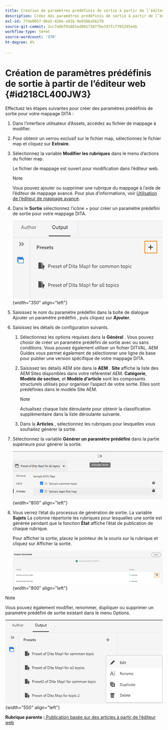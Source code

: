 ```yaml
---
title: Création de paramètres prédéfinis de sortie à partir de l’éditeur web
description: Créez des paramètres prédéfinis de sortie à partir de l’éditeur web. Découvrez comment modifier, renommer, dupliquer et supprimer un paramètre prédéfini de sortie dans AEM Guides.
exl-id: 7fde0057-06a5-428e-a91b-9e9386a56270
source-git-commit: 3cc7a9bf91881ed09173077be7d7fc7705295e4b
workflow-type: tm+mt
source-wordcount: '370'
ht-degree: 0%

---
```


# Création de paramètres prédéfinis de sortie à partir de l’éditeur web {#id218CL400JW3}

Effectuez les étapes suivantes pour créer des paramètres prédéfinis de sortie pour votre mappage DITA :

1. Dans l’interface utilisateur d’Assets, accédez au fichier de mappage à modifier.

1. Pour obtenir un verrou exclusif sur le fichier map, sélectionnez le fichier map et cliquez sur **Extraire**.

1. Sélectionnez la variable **Modifier les rubriques** dans le menu d’actions du fichier map.

   Le fichier de mappage est ouvert pour modification dans l’éditeur web.

   >[!NOTE]
   >
   > Vous pouvez ajouter ou supprimer une rubrique du mappage à l’aide de l’éditeur de mappage avancé. Pour plus d’informations, voir [Utilisation de l’éditeur de mappage avancé](map-editor-advanced-map-editor.md#).

1. Dans le **Sortie** sélectionnez l’icône + pour créer un paramètre prédéfini de sortie pour votre mappage DITA.

   ![](images/output-tab-preset_cs.png){width="350" align="left"}

1. Saisissez le nom du paramètre prédéfini dans la boîte de dialogue Ajouter un paramètre prédéfini , puis cliquez sur **Ajouter**.

1. Saisissez les détails de configuration suivants.

   1. Sélectionnez les options requises dans la **Général** . Vous pouvez choisir de créer un paramètre prédéfini de sortie avec ou sans conditions. Vous pouvez également utiliser un fichier DITVAL. AEM Guides vous permet également de sélectionner une ligne de base pour publier une version spécifique de votre mappage DITA.
   1. Saisissez les détails AEM site dans la **AEM** . **Site** affiche la liste des AEM Sites disponibles dans votre référentiel AEM. **Catégorie**, **Modèle de section**, et **Modèle d’article** sont les composants structurels utilisés pour organiser l’aspect de votre sortie. Elles sont prédéfinies dans le modèle Site AEM.

      >[!NOTE]
      >
      > Actualisez chaque liste déroulante pour obtenir la classification supplémentaire dans la liste déroulante suivante.

   1. Dans la **Articles** , sélectionnez les rubriques pour lesquelles vous souhaitez générer la sortie.
1. Sélectionnez la variable **Générer un paramètre prédéfini** dans la partie supérieure pour générer la sortie.

   ![](images/add-preset-articles-tab_cs.png){width="800" align="left"}

1. Vous verrez l’état du processus de génération de sortie. La variable **Sujets** La colonne répertorie les rubriques pour lesquelles une sortie est générée pendant que la fonction **État** affiche l’état de publication de chaque rubrique.

   Pour afficher la sortie, placez le pointeur de la souris sur la rubrique et cliquez sur Afficher la sortie.

   ![](images/add-preset-output-generated_cs.png){width="800" align="left"}


>[!NOTE]
>
> Vous pouvez également modifier, renommer, dupliquer ou supprimer un paramètre prédéfini de sortie existant dans le menu Options.

![](images/edit-preset_cs.png){width="550" align="left"}

**Rubrique parente :**[ Publication basée sur des articles à partir de l’éditeur web](web-editor-article-publishing.md)
